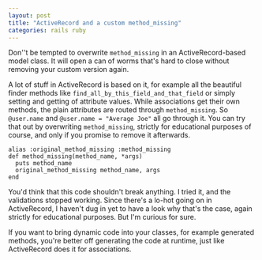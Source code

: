 ```yaml
---
layout: post
title: "ActiveRecord and a custom method_missing"
categories: rails ruby
---
```

Don''t be tempted to overwrite `method_missing` in an ActiveRecord-based model class. It will open a can of worms that's hard to close without removing your custom version again.

A lot of stuff in ActiveRecord is based on it, for example all the beautiful finder methods like `find_all_by_this_field_and_that_field` or simply setting and getting of attribute values. While associations get their own methods, the plain attributes are routed through `method_missing`. So `@user.name` and `@user.name = "Average Joe"` all go through it. You can try that out by overwriting `method_missing`, strictly for educational purposes of course, and only if you promise to remove it afterwards.

    alias :original_method_missing :method_missing
    def method_missing(method_name, *args)
      puts method_name
      original_method_missing method_name, args
    end

You'd think that this code shouldn't break anything. I tried it, and the validations stopped working. Since there's a lo-hot going on in ActiveRecord, I haven't dug in yet to have a look why that's the case, again strictly for educational purposes. But I'm curious for sure.

If you want to bring dynamic code into your classes, for example generated methods, you're better off generating the code at runtime, just like ActiveRecord does it for associations.